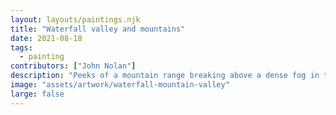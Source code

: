 ```yaml
---
layout: layouts/paintings.njk
title: "Waterfall valley and mountains"
date: 2021-08-18
tags: 
  - painting
contributors: ["John Nolan"]
description: "Peeks of a mountain range breaking above a dense fog in the distance."
image: "assets/artwork/waterfall-mountain-valley"
large: false
---
```

